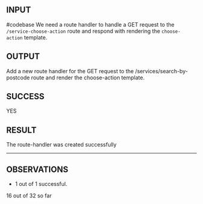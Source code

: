 ## INPUT
#codebase We need a route handler to handle a GET request to the `/service-choose-action` route and respond with rendering the `choose-action` template.

## OUTPUT
Add a new route handler for the GET request to the /services/search-by-postcode route and render the choose-action template.

## SUCCESS
YES

## RESULT
The route-handler was created successfully

-----

## OBSERVATIONS
* 1 out of 1 successful.

16 out of 32 so far
